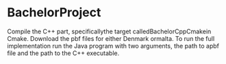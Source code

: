 # BachelorProject
Compile the C++ part, specificallythe  target  calledBachelorCppCmakein  Cmake.   Download  the  pbf  files  for  either  Denmark  ormalta.  To run the full implementation run the Java program with two arguments, the path to apbf file and the path to the C++ executable.
